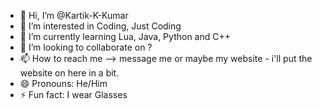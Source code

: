 - 👋 Hi, I’m @Kartik-K-Kumar
- 👀 I’m interested in Coding, Just Coding
- 🌱 I’m currently learning Lua, Java, Python and C++
- 💞️ I’m looking to collaborate on ?
- 📫 How to reach me --> message me or maybe my website - i'll put the website on here in a bit.
- 😄 Pronouns: He/Him
- ⚡ Fun fact: I wear Glasses

<!---
Kartik-K-Kumar/Kartik-K-Kumar is a ✨ special ✨ repository because its `README.md` (this file) appears on your GitHub profile.
You can click the Preview link to take a look at your changes.
--->
